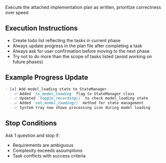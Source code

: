 Execute the attached implementation plan as written, prioritize correctness over speed

## Execution Instructions
- Create todo list reflecting the tasks in current phase
- Always update progress in the plan file after completing a task
- Always ask for user confirmation before moving to the next phase
- Try not to do more than the scope of tasks listed (avoid working on future phases)

## Example Progress Update
```markdown
- [x] Add model_loading state to StateManager
  - ✅ Added `is_model_loading` flag to StateManager class
  - ✅ Updated `toggle_recording()` to check model_loading state
  - ✅ Added `set_model_loading()` method for state management
  - ✅ System tray now shows processing icon during model loading
```

## Stop Conditions
Ask 1 question and stop if:
- Requirements are ambiguous
- Complexity exceeds assumptions
- Task conflicts with success criteria